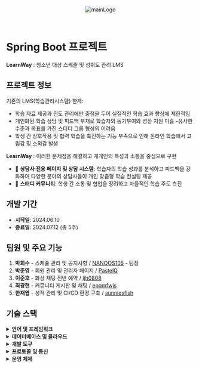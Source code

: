 <br>
<p align="center">
  <img src="https://github.com/user-attachments/assets/2204c2cc-5a0b-4b6c-970d-624d8c2b01f8" alt="mainLogo"/>
</p>
<br>

# Spring Boot 프로젝트
**LearnWay** : 청소년 대상 스케줄 및 성취도 관리 LMS

## 프로젝트 정보

기존의 LMS(학습관리시스템) 한계:

- 학습 자료 제공과 진도 관리에만 중점을 두어 실질적인 학습 효과 향상에 제한적임
- 개인화된 학습 상담 및 피드백 부재로 학습자의 동기부여와 성장 지원 미흡
-유사한 수준과 목표를 가진 스터디 그룹 형성의 어려움
- 학생 간 상호작용 및 협력 학습을 촉진하는 기능 부족으로 인해 온라인 학습에서 고립감 및 소외감 발생

**LearnWay** : 이러한 문제점을 해결하고 개개인의 특성과 소통을 중심으로 구현
- 🎯 **상담사 전용 페이지 및 상담 시스템**: 학습자의 학습 성과를 분석하고 피드백을 강화하여 다양한 분야의 상담사들이 개인 맞춤형 학습 컨설팅 제공
- 💬 **스터디 커뮤니티**: 학생 간 소통 및 협업을 장려하고 자율적인 학습 주도 촉진

## 개발 기간

- **시작일**: 2024.06.10
- **종료일**: 2024.07.12 (총 5주)

## 팀원 및 주요 기능

1. **박희수** - 스케쥴 관리 및 공지사항 / [NANOOS105](https://github.com/NANOOS105) - 팀장
2. **박준영** - 회원 관리 및 관리자 페이지 / [PastelQ](https://github.com/PastelQ) 
3. **이준호** - 화상 채팅 전반 예약 / [ljh0808](https://github.com/ljh0808)
4. **최광현** - 커뮤니티 게시판 및 채팅 / [epqmfwjs](https://github.com/epqmfwjs)
5. **한재엽** - 성적 관리 및 CI/CD 환경 구축 / [sunniesfish](https://github.com/sunniesfish)

## 기술 스택

<details>
<summary><strong>언어 및 프레임워크</strong></summary>

- **Java** 17
- **JavaScript**
- **CSS**
- **Spring Boot** 3.3.0
- **JPA**
- **Spring Security** 6
- **MyBatis**
- **Spring Cloud Starter** 2.4.4
- **Thymeleaf** 3.0.4

</details>

<details>
<summary><strong>데이터베이스 및 클라우드</strong></summary>

- **MySQL** 8.0.36
- **Amazon EC2**
- **Amazon S3**
- **Amazon RDS**
- **AWS CodeDeploy**

</details>

<details>
<summary><strong>개발 도구</strong></summary>

- **GitHub**
- **IntelliJ IDEA**
- **Spring Tool Suite 4 (STS4)**
- **Visual Studio Code (VSCode)**

</details>

<details>
<summary><strong>프로토콜 및 통신</strong></summary>

- **WebRTC**
- **WebSocket**

</details>

<details>
<summary><strong>운영 체제</strong></summary>

- **Ubuntu** 22.04 LTS
- **Windows** 11

</details>
